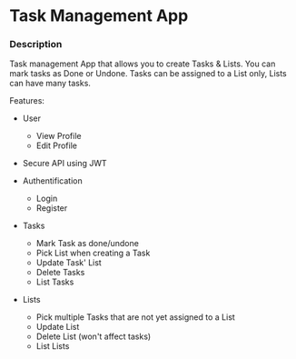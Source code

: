 # Task Management App

### Description

Task management App that allows you to create Tasks & Lists. You can mark tasks as Done or Undone. Tasks can be assigned to a List only, Lists can have many tasks.

Features:

- User

  - View Profile
  - Edit Profile

- Secure API using JWT
- Authentification

  - Login
  - Register

- Tasks

  - Mark Task as done/undone
  - Pick List when creating a Task
  - Update Task' List
  - Delete Tasks
  - List Tasks

- Lists

  - Pick multiple Tasks that are not yet assigned to a List
  - Update List
  - Delete List (won't affect tasks)
  - List Lists
